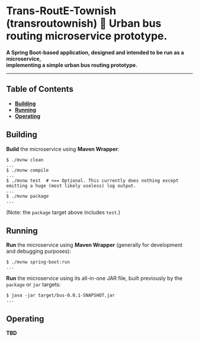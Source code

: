 # Trans-RoutE-Townish (transroutownish) :small_blue_diamond: Urban bus routing microservice prototype.

**A Spring Boot-based application, designed and intended to be run as a microservice,
<br />implementing a simple urban bus routing prototype.**

---

## Table of Contents

* **[Building](#building)**
* **[Running](#running)**
* **[Operating](#operating)**

## Building

**Build** the microservice using **Maven Wrapper**:

```
$ ./mvnw clean
...
$ ./mvnw compile
...
$ ./mvnw test  # <== Optional. This currently does nothing except emitting a huge (most likely useless) log output.
...
$ ./mvnw package
...
```

(Note: the `package` target above includes `test`.)

## Running

**Run** the microservice using **Maven Wrapper** (generally for development and debugging purposes):

```
$ ./mvnw spring-boot:run
...
```

**Run** the microservice using its all-in-one JAR file, built previously by the `package` or `jar` targets:

```
$ java -jar target/bus-0.0.1-SNAPSHOT.jar
...
```

## Operating

**TBD**
